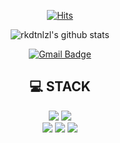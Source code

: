 <div align=center>

[![Hits](https://hits.seeyoufarm.com/api/count/incr/badge.svg?url=https%3A%2F%2Fgithub.com%2Frkdtnlzl)](https://hits.seeyoufarm.com) 

![rkdtnlzl's github stats](https://github-readme-stats.vercel.app/api?username=rkdtnlzl&show_icons=true&theme=tokyonight)

<div align=center>
  
[![Gmail Badge](https://img.shields.io/badge/-Gmail-d14836?style=flat-square&logo=Gmail&logoColor=white&link=mailto:rkdtnlzl@gmail.com)](mailto:rkdtnlzl@gmail.com)
</div>

## 💻 STACK

![](https://img.shields.io/badge/Swift-F7DF1E?style=flat-square&logo=Swift&logoColor=black)
![](https://img.shields.io/badge/Flutter-FA7343?style=flat-square&logo=Flutter&logoColor=white)
<br>
![](https://img.shields.io/badge/HTML5-E34F26?style=flat-square&logo=HTML5&logoColor=white)
![](https://img.shields.io/badge/CSS3-1572B6?style=flat-square&logo=CSS3&logoColor=white)
![](https://img.shields.io/badge/PostCSS-DD3A0A?style=flat-square&logo=JavaScript&logoColor=white)
